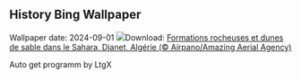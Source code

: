 ## History Bing Wallpaper
Wallpaper date: 2024-09-01
![](https://www.bing.com/th?id=OHR.DjanetAlgeria_FR-CA6148111657_UHD.jpg&w=1000)Download: [Formations rocheuses et dunes de sable dans le Sahara, Djanet, Algérie (© Airpano/Amazing Aerial Agency)](https://www.bing.com/th?id=OHR.DjanetAlgeria_FR-CA6148111657_UHD.jpg)

Auto get programm by LtgX
